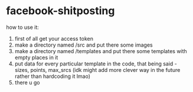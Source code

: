 # facebook-shitposting
how to use it:
1. first of all get your access token
2. make a directory named /src and put there some images
3. make a directory named /templates and put there some templates with empty places in it
4. put data for every particular template in the code, that being said - sizes, points, max_srcs (idk might add more clever way in the future rather than hardcoding it lmao)
5. there u go
